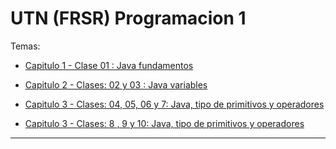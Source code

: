 # UTN (FRSR) Programacion 1

Temas:

- [Capitulo 1 - Clase 01 : Java fundamentos](https://github.com/eugenia1984/UTN-FRSR-Programacion/tree/main/01_year/01_semester/programacion1/capitulo01_clase01)

- [Capitulo 2 - Clases: 02 y 03 : Java variables](https://github.com/eugenia1984/UTN-FRSR-Programacion/tree/main/01_year/01_semester/programacion1/capitulo02_clase02_03)

- [Capitulo 3 - Clases: 04, 05, 06 y 7: Java, tipo de primitivos y operadores](https://github.com/eugenia1984/UTN-FRSR-Programacion/tree/main/01_year/01_semester/programacion1/capitulo03_clase04_05_06_07)

- [Capitulo 3 - Clases: 8 , 9 y 10: Java, tipo de primitivos y operadores](https://github.com/eugenia1984/UTN-FRSR-Programacion/tree/main/01_year/01_semester/programacion1/capitulo03_clases_08_09_10)

---